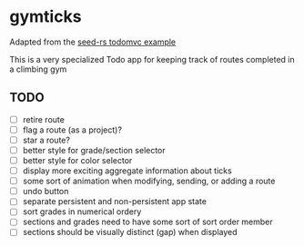 # gymticks

Adapted from the [seed-rs todomvc example](https://github.com/seed-rs/seed/tree/master/examples/todomvc)

This is a very specialized Todo app for keeping track of routes completed in a climbing gym

## TODO

- [ ] retire route
- [ ] flag a route (as a project)?
- [ ] star a route?
- [ ] better style for grade/section selector
- [ ] better style for color selector
- [ ] display more exciting aggregate information about ticks
- [ ] some sort of animation when modifying, sending, or adding a route
- [ ] undo button
- [ ] separate persistent and non-persistent app state
- [ ] sort grades in numerical ordery
- [ ] sections and grades need to have some sort of sort order member
- [ ] sections should be visually distinct (gap) when displayed
